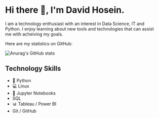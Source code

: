 # Hi there 👋, I'm David Hosein.

I am a technology enthusiast with an interest in Data Science, IT and Python. I enjoy learning about new tools and technologies that can assist me with acheiving my goals.

Here are my statistics on GitHub:

![Anurag's GitHub stats](https://github-readme-stats.vercel.app/api?username=davidehosein&theme=transparent&show_icons=true)

## Technology Skills
* 🐍 Python
* 💻 Linux
* 📕 Jupyter Notebooks
* SQL 
* 📊 Tableau / Power BI
* Git / GitHub
